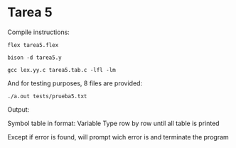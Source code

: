 # Tarea 5

Compile instructions:

`flex tarea5.flex`

`bison -d tarea5.y`

`gcc lex.yy.c tarea5.tab.c -lfl -lm`

And for testing purposes, 8 files are provided:

`./a.out tests/prueba5.txt`

Output:

Symbol table in format:
Variable Type
row by row until all table is printed

Except if error is found, will prompt wich error is and terminate the program

